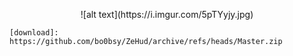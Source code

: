 <p align="center">
![alt text](https://i.imgur.com/5pTYyjy.jpg)

    [download]: https://github.com/bo0bsy/ZeHud/archive/refs/heads/Master.zip
</p>
